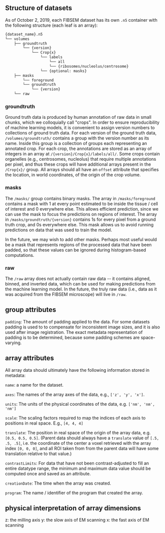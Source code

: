 ## Structure of datasets

As of October 2, 2019, each FIBSEM dataset has its own `.n5` container with the following structure (each leaf is an array):
```bash
{dataset_name}.n5
└── volumes
    ├── groundtruth
        └── {version}
            └── Crop{x}
                └── labels
                    └── all
                    └── {ribosomes/nucleolus/centrosome}
                └── {optional: masks}
    ├── masks
        └── foreground
        └── groundtruth
            └── {version}
    └── raw
```
### groundtruth
Ground truth data is produced by human annotation of raw data in small chunks, which we colloquially call "crops". In order to ensure reproducibility of machine learning models, it is convenient to assign version numbers to collections of ground truth data. For each version of the ground truth data, `/volumes/groundtruth/` contains a group with the version number as its name. Inside this group is a collection of groups each representing an annotated crop. For each crop, the annotations are stored as an array of integers in an array at `/{version}/Crop{x}/labels/all/`. Some crops contain organelles (e.g., centrosomes, nucleolus) that require multiple annotations per pixel, and thus these crops will have additional arrays present in the `/Crop{x}/` group. All arrays should all have an `offset` attribute that specifies the location, in world coordinates, of the origin of the crop volume.   

### masks
The `/masks/` group contains binary masks. The array in `/masks/foreground` contains a mask with 1 at every point estimated to be inside the tissue / cell of interest and 0 everywhere else. This allows efficient prediction, since we can use the mask to focus the predictions on regions of interest. The array in `/masks/groundtruth/{version}` contains 1s for every pixel from a ground truth crop, and 0s everywhere else. This mask allows us to avoid running predictions on data that was used to train the model. 

In the future, we may wish to add other masks. Perhaps most useful would be a mask that represents regions of the processed data that have been padded, so that these values can be ignored during histogram-based computations.


### raw
The `/raw` array does not actually contain raw data -- it contains aligned, binned, and inverted data, which can be used for making predictions from the machine learning model. In the future, the truly raw data (i.e., data as it was acquired from the FIBSEM microscope) will live in `/raw`.

## group attributes

`padding`: The amount of padding applied to the data. For some datasets padding is used to to compensate for inconsistent image sizes, and it is also used after image registration. The exact metadata representation of padding is to be determined, because some padding schemes are space-varying.

## array attributes
All array data should ultimately have the following information stored in metadata:

`name`: a name for the dataset.

`axes`: The names of the array axes of the data, e.g., `['z', 'y', 'x']`. 

`units`: The units of the physical coordinates of the data, e.g. `['nm', 'nm', 'nm']`

`scale`: The scaling factors required to map the indices of each axis to positions in real space. E.g., `[4, 4, 4]`

`translate`: The position in real space of the origin of the array data, e.g. `[0.5, 0.5, 0.5]`. (Parent data should always have a `translate` value of `[.5, .5, .5]`, i.e. the coordinate of the center a voxel retrieved with the array index `[0, 0, 0]`, and all ROI taken from from the parent data will have some translation relative to that value.)  

`contrastLimits`: For data that have not been contrast-adjusted to fill an entire datatype range, the minimum and maximum data value should be computed once and saved as an attribute.

`creationDate`: The time when the array was created.

`program`: The name / identifier of the program that created the array.

## physical interpretation of array dimensions
z: the milling axis
y: the slow axis of EM scanning
x: the fast axis of EM scanning
